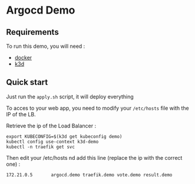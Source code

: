# Argocd Demo

## Requirements

To run this demo, you will need :

- [docker](https://www.docker.com/)
- [k3d](https://github.com/rancher/k3d)

## Quick start

Just run the `apply.sh` script, it will deploy everything

To acces to your web app, you need to modify your `/etc/hosts` file with the IP of the LB.

Retrieve the ip of the Load Balancer :

```
export KUBECONFIG=$(k3d get kubeconfig demo)
kubectl config use-context k3d-demo
kubectl -n traefik get svc
```

Then edit your /etc/hosts  nd add this line (replace the ip with the correct one) :

```
172.21.0.5       argocd.demo traefik.demo vote.demo result.demo
```
